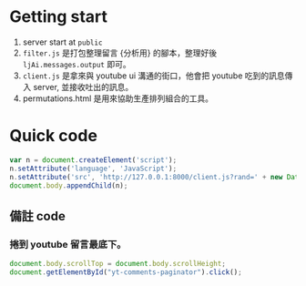 # Getting start

1. server start at `public`
2. `filter.js` 是打包整理留言 {分析用} 的腳本，整理好後 `ljAi.messages.output` 即可。
3. `client.js` 是拿來與 youtube ui 溝通的街口，他會把 youtube 吃到的訊息傳入 server, 並接收吐出的訊息。
4. permutations.html 是用來協助生產排列組合的工具。

# Quick code

```js
var n = document.createElement('script');
n.setAttribute('language', 'JavaScript');
n.setAttribute('src', 'http://127.0.0.1:8000/client.js?rand=' + new Date().getTime());
document.body.appendChild(n);
```

## 備註 code

### 捲到 youtube 留言最底下。

```js
document.body.scrollTop = document.body.scrollHeight;
document.getElementById("yt-comments-paginator").click();
```

